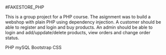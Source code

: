 #FAKESTORE_PHP

This is a group project for a PHP course. The asignment was to build a webshop with plain PHP using dependency injection. A customer should be able to register and login and buy products. An admin should be able to login and add/uppdate/delete products, view orders and change order status.

PHP
mySQL
Bootstrap
CSS
